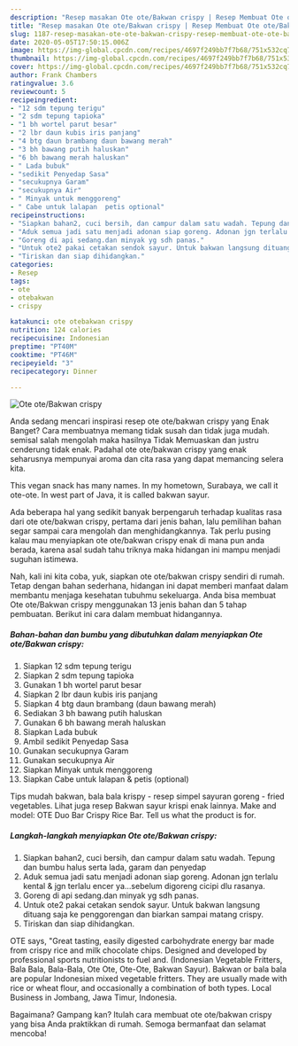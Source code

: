 ```yaml
---
description: "Resep masakan Ote ote/Bakwan crispy | Resep Membuat Ote ote/Bakwan crispy Yang Sedap"
title: "Resep masakan Ote ote/Bakwan crispy | Resep Membuat Ote ote/Bakwan crispy Yang Sedap"
slug: 1187-resep-masakan-ote-ote-bakwan-crispy-resep-membuat-ote-ote-bakwan-crispy-yang-sedap
date: 2020-05-05T17:50:15.006Z
image: https://img-global.cpcdn.com/recipes/4697f249bb7f7b68/751x532cq70/ote-otebakwan-crispy-foto-resep-utama.jpg
thumbnail: https://img-global.cpcdn.com/recipes/4697f249bb7f7b68/751x532cq70/ote-otebakwan-crispy-foto-resep-utama.jpg
cover: https://img-global.cpcdn.com/recipes/4697f249bb7f7b68/751x532cq70/ote-otebakwan-crispy-foto-resep-utama.jpg
author: Frank Chambers
ratingvalue: 3.6
reviewcount: 5
recipeingredient:
- "12 sdm tepung terigu"
- "2 sdm tepung tapioka"
- "1 bh wortel parut besar"
- "2 lbr daun kubis iris panjang"
- "4 btg daun brambang daun bawang merah"
- "3 bh bawang putih haluskan"
- "6 bh bawang merah haluskan"
- " Lada bubuk"
- "sedikit Penyedap Sasa"
- "secukupnya Garam"
- "secukupnya Air"
- " Minyak untuk menggoreng"
- " Cabe untuk lalapan  petis optional"
recipeinstructions:
- "Siapkan bahan2, cuci bersih, dan campur dalam satu wadah. Tepung dan bumbu halus serta lada, garam dan penyedap"
- "Aduk semua jadi satu menjadi adonan siap goreng. Adonan jgn terlalu kental &amp; jgn terlalu encer ya...sebelum digoreng cicipi dlu rasanya."
- "Goreng di api sedang.dan minyak yg sdh panas."
- "Untuk ote2 pakai cetakan sendok sayur. Untuk bakwan langsung dituang saja ke penggorengan dan biarkan sampai matang crispy."
- "Tiriskan dan siap dihidangkan."
categories:
- Resep
tags:
- ote
- otebakwan
- crispy

katakunci: ote otebakwan crispy 
nutrition: 124 calories
recipecuisine: Indonesian
preptime: "PT40M"
cooktime: "PT46M"
recipeyield: "3"
recipecategory: Dinner

---
```



![Ote ote/Bakwan crispy](https://img-global.cpcdn.com/recipes/4697f249bb7f7b68/751x532cq70/ote-otebakwan-crispy-foto-resep-utama.jpg)

Anda sedang mencari inspirasi resep ote ote/bakwan crispy yang Enak Banget? Cara membuatnya memang tidak susah dan tidak juga mudah. semisal salah mengolah maka hasilnya Tidak Memuaskan dan justru cenderung tidak enak. Padahal ote ote/bakwan crispy yang enak seharusnya mempunyai aroma dan cita rasa yang dapat memancing selera kita.

This vegan snack has many names. In my hometown, Surabaya, we call it ote-ote. In west part of Java, it is called bakwan sayur.

Ada beberapa hal yang sedikit banyak berpengaruh terhadap kualitas rasa dari ote ote/bakwan crispy, pertama dari jenis bahan, lalu pemilihan bahan segar sampai cara mengolah dan menghidangkannya. Tak perlu pusing kalau mau menyiapkan ote ote/bakwan crispy enak di mana pun anda berada, karena asal sudah tahu triknya maka hidangan ini mampu menjadi suguhan istimewa.


Nah, kali ini kita coba, yuk, siapkan ote ote/bakwan crispy sendiri di rumah. Tetap dengan bahan sederhana, hidangan ini dapat memberi manfaat dalam membantu menjaga kesehatan tubuhmu sekeluarga. Anda bisa membuat Ote ote/Bakwan crispy menggunakan 13 jenis bahan dan 5 tahap pembuatan. Berikut ini cara dalam membuat hidangannya.

<!--inarticleads1-->

##### Bahan-bahan dan bumbu yang dibutuhkan dalam menyiapkan Ote ote/Bakwan crispy:

1. Siapkan 12 sdm tepung terigu
1. Siapkan 2 sdm tepung tapioka
1. Gunakan 1 bh wortel parut besar
1. Siapkan 2 lbr daun kubis iris panjang
1. Siapkan 4 btg daun brambang (daun bawang merah)
1. Sediakan 3 bh bawang putih haluskan
1. Gunakan 6 bh bawang merah haluskan
1. Siapkan  Lada bubuk
1. Ambil sedikit Penyedap Sasa
1. Gunakan secukupnya Garam
1. Gunakan secukupnya Air
1. Siapkan  Minyak untuk menggoreng
1. Siapkan  Cabe untuk lalapan &amp; petis (optional)


Tips mudah bakwan, bala bala krispy - resep simpel sayuran goreng - fried vegetables. Lihat juga resep Bakwan sayur krispi enak lainnya. Make and model: OTE Duo Bar Crispy Rice Bar. Tell us what the product is for. 

<!--inarticleads2-->

##### Langkah-langkah menyiapkan Ote ote/Bakwan crispy:

1. Siapkan bahan2, cuci bersih, dan campur dalam satu wadah. Tepung dan bumbu halus serta lada, garam dan penyedap
1. Aduk semua jadi satu menjadi adonan siap goreng. Adonan jgn terlalu kental &amp; jgn terlalu encer ya...sebelum digoreng cicipi dlu rasanya.
1. Goreng di api sedang.dan minyak yg sdh panas.
1. Untuk ote2 pakai cetakan sendok sayur. Untuk bakwan langsung dituang saja ke penggorengan dan biarkan sampai matang crispy.
1. Tiriskan dan siap dihidangkan.


OTE says, &#34;Great tasting, easily digested carbohydrate energy bar made from crispy rice and milk chocolate chips. Designed and developed by professional sports nutritionists to fuel and. (Indonesian Vegetable Fritters, Bala Bala, Bala-Bala, Ote Ote, Ote-Ote, Bakwan Sayur). Bakwan or bala bala are popular Indonesian mixed vegetable fritters. They are usually made with rice or wheat flour, and occasionally a combination of both types. Local Business in Jombang, Jawa Timur, Indonesia. 

Bagaimana? Gampang kan? Itulah cara membuat ote ote/bakwan crispy yang bisa Anda praktikkan di rumah. Semoga bermanfaat dan selamat mencoba!
